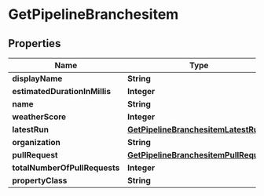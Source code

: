 
# GetPipelineBranchesitem

## Properties
Name | Type | Description | Notes
------------ | ------------- | ------------- | -------------
**displayName** | **String** |  |  [optional]
**estimatedDurationInMillis** | **Integer** |  |  [optional]
**name** | **String** |  |  [optional]
**weatherScore** | **Integer** |  |  [optional]
**latestRun** | [**GetPipelineBranchesitemLatestRun**](GetPipelineBranchesitemLatestRun.md) |  |  [optional]
**organization** | **String** |  |  [optional]
**pullRequest** | [**GetPipelineBranchesitemPullRequest**](GetPipelineBranchesitemPullRequest.md) |  |  [optional]
**totalNumberOfPullRequests** | **Integer** |  |  [optional]
**propertyClass** | **String** |  |  [optional]



